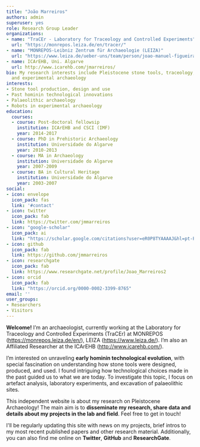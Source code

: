 ```yaml
---
title: "João Marreiros"
authors: admin
superuser: yes
role: Research Group Leader
organizations:
- name: "TraCEr - Laboratory for Traceology and Controlled Experiments"
  url: "https://monrepos.leiza.de/en/tracer/"
- name: "MONREPOS-Leibniz Zentrum für Archaeologie (LEIZA)"
  url: "https://www.leiza.de/ueber-uns/team/person/joao-manuel-figueiras-marreiros"
- name: ICArEHB, Uni. Algarve
  url: http://www.icarehb.com/jmarreiros/
bio: My research interests include Pleistocene stone tools, traceology, digital archaeology
  and experimental archaeology
interests:
- Stone tool production, design and use
- Past hominin technological innovations
- Palaeolithic archaeology
- Robots in experimental archaeology
education:
  courses:
  - course: Post-doctoral fellowsip 
    institution: ICArEHB and CSCI (IMF)
    year: 2014-2017
  - course: PhD in Prehistoric Archaeology
    institution: Universidade do Algarve
    year: 2010-2013
  - course: MA in Archaeology
    institution: Universidade do Algarve
    year: 2007-2009
  - course: BA in Cultural Heritage
    institution: Universidade do Algarve
    year: 2003-2007
social:
- icon: envelope
  icon_pack: fas
  link: '#contact'
- icon: twitter
  icon_pack: fab
  link: https://twitter.com/jmmarreiros
- icon: "google-scholar"
  icon_pack: ai
  link: "https://scholar.google.com/citations?user=eR0P8TYAAAAJ&hl=pt-PT&authuser=1"
- icon: github
  icon_pack: fab
  link: https://github.com/jmmarreiros
- icon: researchgate
  icon_pack: fab
  link: https://www.researchgate.net/profile/Joao_Marreiros2
- icon: orcid
  icon_pack: fab
  link: "https://orcid.org/0000-0002-3399-8765"
email: ''
user_groups:
- Researchers
- Visitors
---
```


**Welcome!** 
I’m an archaeologist, currently working at the Laboratory for Traceology and Controlled Experiments (TraCEr) at MONREPOS (https://monrepos.leiza.de/en/), LEIZA (https://www.leiza.de/). I’m also an Affiliated Researcher at the ICArEHB (http://www.icarehb.com/). 

I’m interested on unraveling **early hominin technological evolution**, with special fascination on understanding how stone tools were designed, produced, and used. I found intriguing how technological choices made in the past guided us to what we are today. To investigate this topic, I focus on artefact analysis, laboratory experiments, and excavation of palaeolithic sites. 

This independent website is about my research on Pleistocene Archaeology! The main aim is to **disseminate my research, share data and details about my projects in the lab and field**. Feel free to get in touch!

I'll be regularly updating this site with news on my projects, brief intros to my most recent published papers and other research material. Additionally, you can also find me online on **Twitter**, **GitHub** and **ResearchGate**.

